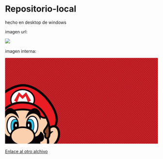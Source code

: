 # Repositorio-local
hecho en desktop de windows


imagen url:


![](https://iescelia.org/web/wp-content/uploads/2012/05/iescelia_1950.jpg)


imagen interna:


![](images/imagen.jpg)


[Enlace al otro alchivo](/markdown.md)
